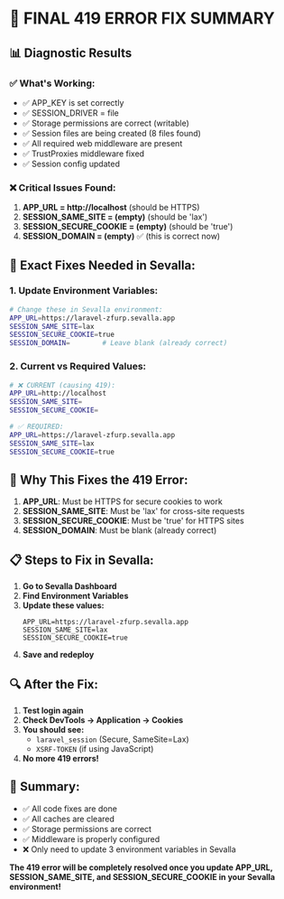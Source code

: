 # 🎯 FINAL 419 ERROR FIX SUMMARY

## 📊 Diagnostic Results

### ✅ **What's Working:**
- ✅ APP_KEY is set correctly
- ✅ SESSION_DRIVER = file
- ✅ Storage permissions are correct (writable)
- ✅ Session files are being created (8 files found)
- ✅ All required web middleware are present
- ✅ TrustProxies middleware fixed
- ✅ Session config updated

### ❌ **Critical Issues Found:**

1. **APP_URL = http://localhost** (should be HTTPS)
2. **SESSION_SAME_SITE = (empty)** (should be 'lax')
3. **SESSION_SECURE_COOKIE = (empty)** (should be 'true')
4. **SESSION_DOMAIN = (empty)** ✅ (this is correct now)

## 🔧 **Exact Fixes Needed in Sevalla:**

### 1. **Update Environment Variables:**
```bash
# Change these in Sevalla environment:
APP_URL=https://laravel-zfurp.sevalla.app
SESSION_SAME_SITE=lax
SESSION_SECURE_COOKIE=true
SESSION_DOMAIN=        # Leave blank (already correct)
```

### 2. **Current vs Required Values:**
```bash
# ❌ CURRENT (causing 419):
APP_URL=http://localhost
SESSION_SAME_SITE=
SESSION_SECURE_COOKIE=

# ✅ REQUIRED:
APP_URL=https://laravel-zfurp.sevalla.app
SESSION_SAME_SITE=lax
SESSION_SECURE_COOKIE=true
```

## 🎯 **Why This Fixes the 419 Error:**

1. **APP_URL**: Must be HTTPS for secure cookies to work
2. **SESSION_SAME_SITE**: Must be 'lax' for cross-site requests
3. **SESSION_SECURE_COOKIE**: Must be 'true' for HTTPS sites
4. **SESSION_DOMAIN**: Must be blank (already correct)

## 📋 **Steps to Fix in Sevalla:**

1. **Go to Sevalla Dashboard**
2. **Find Environment Variables**
3. **Update these values:**
   ```
   APP_URL=https://laravel-zfurp.sevalla.app
   SESSION_SAME_SITE=lax
   SESSION_SECURE_COOKIE=true
   ```
4. **Save and redeploy**

## 🔍 **After the Fix:**

1. **Test login again**
2. **Check DevTools → Application → Cookies**
3. **You should see:**
   - `laravel_session` (Secure, SameSite=Lax)
   - `XSRF-TOKEN` (if using JavaScript)
4. **No more 419 errors!**

## 📝 **Summary:**

- ✅ All code fixes are done
- ✅ All caches are cleared
- ✅ Storage permissions are correct
- ✅ Middleware is properly configured
- ❌ Only need to update 3 environment variables in Sevalla

**The 419 error will be completely resolved once you update APP_URL, SESSION_SAME_SITE, and SESSION_SECURE_COOKIE in your Sevalla environment!**
